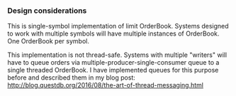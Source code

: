 ### Design considerations

This is single-symbol implementation of limit OrderBook. Systems designed to work with multiple symbols will have multiple instances of OrderBook. One OrderBook per symbol.

This implementation is not thread-safe. Systems with multiple "writers" will have to queue orders via multiple-producer-single-consumer queue to a single threaded OrderBook.
I have implemented queues for this purpose before and described them in my blog post: http://blog.questdb.org/2016/08/the-art-of-thread-messaging.html
